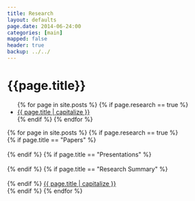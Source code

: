 ```yaml
---
title: Research 
layout: defaults
page.date: 2014-06-24:00
categories: [main]
mapped: false
header: true
backup: ../../
---
```


# {{page.title}} 

<ul class="fa-ul">
{% for page in site.posts %}
{% if page.research == true %}
<li><i class="fa-li fa fa-arrow-right"></i><a class="major" href="{{ page.url }}">{{ page.title | capitalize }}</a> </li>
{% endif %} 
{% endfor %}
</ul>

<div class="row">
{% for page in site.posts %}
{% if page.research == true %}
<div class="col-sm-4 center">
{% if page.title == "Papers" %}
<div style="text-align: center;"><i class="fa fa-file-text-o fa-4x"></i></div><br>
{% endif %}
{% if page.title == "Presentations" %}
<div style="text-align: center;"><i class="fa fa-picture-o fa-4x"></i></div><br>
{% endif %}
{% if page.title == "Research Summary" %}
<div style="text-align: center;"><i class="fa fa-cog fa-4x"></i></div><br>
{% endif %}
<a class="major" href="{{ page.url }}">{{ page.title | capitalize }}</a>
</div>
{% endif %} 
{% endfor %}
</div>



